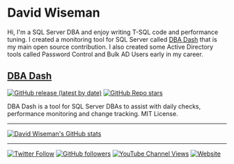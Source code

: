 # David Wiseman

Hi, I'm a SQL Server DBA and enjoy writing T-SQL code and performance tuning.  I created a monitoring tool for SQL Server called [DBA Dash](https://github.com/trimble-oss/dba-dash) that is my main open source contribution.  I also created some Active Directory tools called Password Control and Bulk AD Users early in my career.

## [DBA Dash](https://github.com/trimble-oss/dba-dash)
[![GitHub release (latest by date)](https://img.shields.io/github/downloads/trimble-oss/dba-dash/total?style=for-the-badge)](https://github.com/trimble-oss/dba-dash/releases)
[![GitHub Repo stars](https://img.shields.io/github/stars/trimble-oss/dba-dash?style=for-the-badge)](https://github.com/trimble-oss/dba-dash/stargazers)

DBA Dash is a tool for SQL Server DBAs to assist with daily checks, performance monitoring and change tracking.  MIT License.

---

[![David Wiseman's GitHub stats](https://github-readme-stats.vercel.app/api?username=DavidWiseman&count_private=true&theme=github_dark&include_all_commits=true&show_icons=true)](https://github.com/anuraghazra/github-readme-stats)

---

[![Twitter Follow](https://img.shields.io/twitter/follow/wiseDATAman?style=social)](https://twitter.com/WiseDATAman)
[![GitHub followers](https://img.shields.io/github/followers/DavidWiseman?style=social)](https://github.com/login?return_to=https%3A%2F%2Fgithub.com%2FDavidWiseman)
[![YouTube Channel Views](https://img.shields.io/youtube/channel/views/UCjACQ6uAfYPQJ2zydZxnAKg?style=social)](https://www.youtube.com/channel/UCjACQ6uAfYPQJ2zydZxnAKg)
[![Website](https://img.shields.io/website?label=wisedataman.com&url=https%3A%2F%2Fwisedataman.com)](https://wisedataman.com/)

